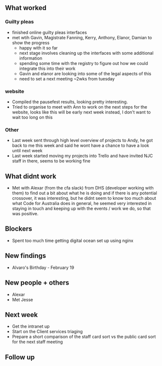 ## What worked
### Guilty pleas
* finished online guilty pleas interfaces
* met wtih Gavin, Magistrate Fanning, Kerry, Anthony, Elanor, Damian to show the progress
  - happy with it so far
  - next stage involves cleaning up the interfaces with some additional information
  - spending some time with the registry to figure out how we could integrate this into their work
  - Gavin and elanor are looking into some of the legal aspects of this
  - need to set a next meeting ~2wks from tuesday

### website
* Compiled the pausefest results, looking pretty interesting.
* Tried to organise to meet with Ann to work on the next steps for the website, looks like this will be early next week instead, I don't want to wait too long on this

### Other
* Last week sent through high level overview of projects to Andy, he got back to me this week and said he wont have a chance to have a look until next week
* Last week started moving my projects into Trello and have invited NJC staff in there, seems to be working fine

## What didnt work
* Met with Alexar (from the cfa slack) from DHS (developer working with them) to find out a bit about what he is doing and if there is any potential crossover, it was interesting, but he didnt seem to know too much about what Code for Australia does in general, he seemed very interested in staying in touch and keeping up with the events / work we do, so that was positive.

## Blockers
* Spent too much time getting digital ocean set up using nginx

## New findings
* Alvaro's Birthday - February 19

## New people + others
* Alexar
* Met Jesse

## Next week
* Get the intranet up
* Start on the Client services triaging
* Prepare a short comparison of the staff card sort vs the public card sort for the next staff meeting

## Follow up
